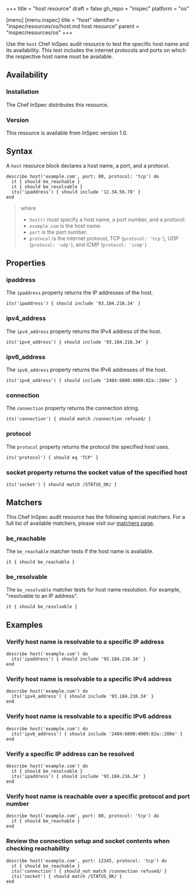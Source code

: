 +++
title = "host resource"
draft = false
gh_repo = "inspec"
platform = "os"

[menu]
  [menu.inspec]
    title = "host"
    identifier = "inspec/resources/os/host.md host resource"
    parent = "inspec/resources/os"
+++

Use the `host` Chef InSpec audit resource to test the specific host name and its availability. This test includes the internet protocols and ports on which the respective host name must be available.

## Availability

### Installation

The Chef InSpec distributes this resource.

### Version

This resource is available from InSpec version 1.0.

## Syntax

A `host` resource block declares a host name, a port, and a protocol.

    describe host('example.com', port: 80, protocol: 'tcp') do
      it { should be_reachable }
      it { should be_resolvable }
      its('ipaddress') { should include '12.34.56.78' }
    end

> where
>
> - `host()` must specify a host name, a port number, and a protocol.
> - `example.com` is the host name.
> - `port` is the port number.
> - `protocol` is the internet protocol, TCP (`protocol: 'tcp'`), UDP (`protocol: 'udp'`), and ICMP (`protocol: 'icmp'`)

## Properties

### ipaddress

The `ipaddress` property returns the IP addresses of the host.

    its('ipaddress') { should include '93.184.216.34' }

### ipv4_address

The `ipv4_address` property returns the IPv4 address of the host.

    its('ipv4_address') { should include '93.184.216.34' }

### ipv6_address

The `ipv6_address` property returns the IPv6 addresses of the host.

    its('ipv6_address') { should include '2404:6800:4009:82a::200e' }

### connection

The `connection` property returns the connection string.

    its('connection') { should match /connection refused/ }

### protocol

The `protocol` property returns the protocol the specified host uses.

    its('protocol') { should eq 'TCP' }

### socket property returns the socket value of the specified host

    its('socket') { should match /STATUS_OK/ }

## Matchers

This Chef InSpec audit resource has the following special matchers. For a full list of available matchers, please visit our [matchers page](/inspec/matchers/).

### be_reachable

The `be_reachable` matcher tests if the host name is available.

    it { should be_reachable }

### be_resolvable

The `be_resolvable` matcher tests for host name resolution. For example, "resolvable to an IP address".

    it { should be_resolvable }

## Examples

### Verify host name is resolvable to a specific IP address

    describe host('example.com') do
      its('ipaddress') { should include '93.184.216.34' }
    end

### Verify host name is resolvable to a specific IPv4 address

    describe host('example.com') do
      its('ipv4_address') { should include '93.184.216.34' }
    end

### Verify host name is resolvable to a specific IPv6 address

    describe host('example.com') do
      its('ipv6_address') { should include '2404:6800:4009:82a::200e' }
    end

### Verify a specific IP address can be resolved

    describe host('example.com') do
      it { should be_resolvable }
      its('ipaddress') { should include '93.184.216.34' }
    end

### Verify host name is reachable over a specific protocol and port number

    describe host('example.com', port: 80, protocol: 'tcp') do
      it { should be_reachable }
    end

### Review the connection setup and socket contents when checking reachability

    describe host('example.com', port: 12345, protocol: 'tcp') do
      it { should be_reachable }
      its('connection') { should_not match /connection refused/ }
      its('socket') { should match /STATUS_OK/ }
    end
